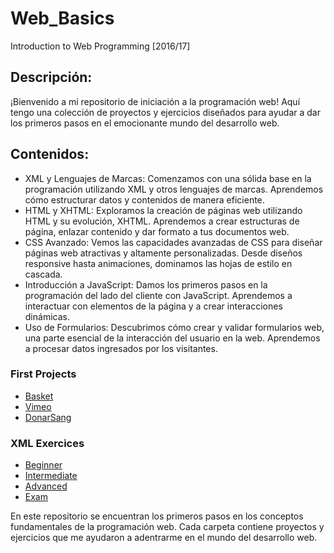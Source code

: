 # Web_Basics
Introduction to Web Programming [2016/17]

## Descripción:
¡Bienvenido a mi repositorio de iniciación a la programación web! Aquí tengo una colección de proyectos y ejercicios diseñados para ayudar a dar los primeros pasos en el emocionante mundo del desarrollo web.

## Contenidos:
- XML y Lenguajes de Marcas: Comenzamos con una sólida base en la programación utilizando XML y otros lenguajes de marcas. Aprendemos cómo estructurar datos y contenidos de manera eficiente.
- HTML y XHTML: Exploramos la creación de páginas web utilizando HTML y su evolución, XHTML. Aprendemos a crear estructuras de página, enlazar contenido y dar formato a tus documentos web.
- CSS Avanzado: Vemos las capacidades avanzadas de CSS para diseñar páginas web atractivas y altamente personalizadas. Desde diseños responsive hasta animaciones, dominamos las hojas de estilo en cascada.
- Introducción a JavaScript: Damos los primeros pasos en la programación del lado del cliente con JavaScript. Aprendemos a interactuar con elementos de la página y a crear interacciones dinámicas.
- Uso de Formularios: Descubrimos cómo crear y validar formularios web, una parte esencial de la interacción del usuario en la web. Aprendemos a procesar datos ingresados por los visitantes.

### First Projects
- [Basket](https://github.com/oscarjuly23/Web_Basics/tree/main/Personal)
- [Vimeo](https://github.com/oscarjuly23/Web_Basics/tree/main/Vimeo)
- [DonarSang](https://github.com/oscarjuly23/Web_Basics/tree/main/Sangre_OscarJ_VictorV)

### XML Exercices
- [Beginner](https://github.com/oscarjuly23/Web_Basics/tree/main/Beginner)
- [Intermediate](https://github.com/oscarjuly23/Web_Basics/tree/main/Intermediate)
- [Advanced](https://github.com/oscarjuly23/Web_Basics/tree/main/Advanced)
- [Exam](https://github.com/oscarjuly23/Web_Basics/tree/main/Personal)

En este repositorio se encuentran los primeros pasos en los conceptos fundamentales de la programación web. Cada carpeta contiene proyectos y ejercicios que me ayudaron a adentrarme en el mundo del desarrollo web.
